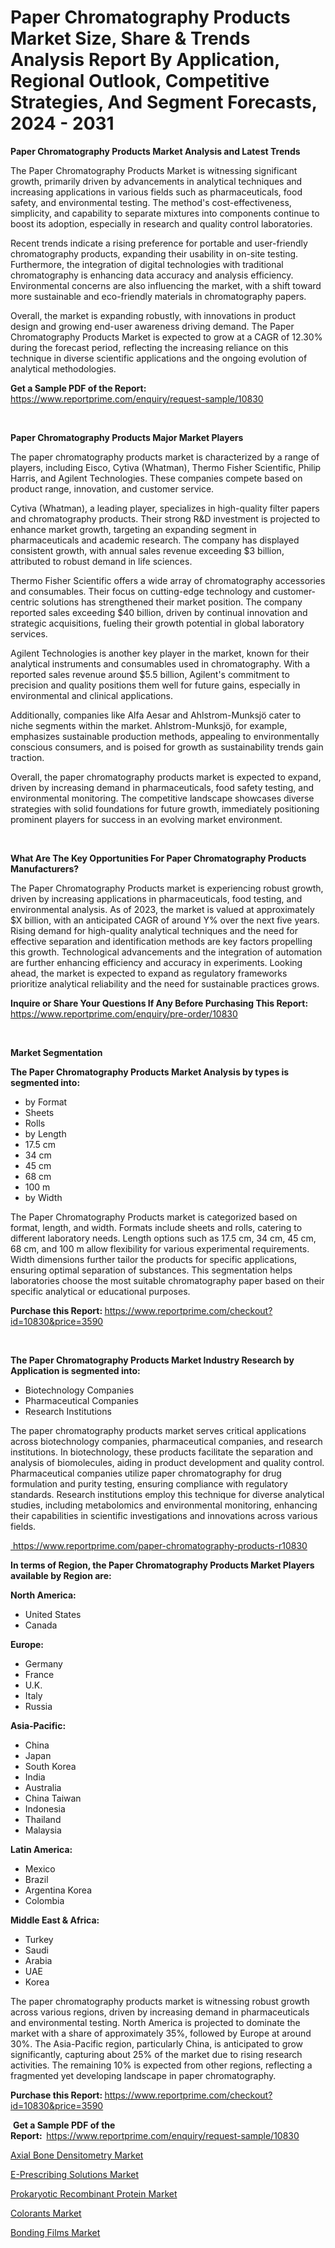 <p><h1>Paper Chromatography Products Market Size, Share & Trends Analysis Report By Application, Regional Outlook, Competitive Strategies, And Segment Forecasts, 2024 - 2031</h1></p><p><strong>Paper Chromatography Products Market Analysis and Latest Trends</strong></p>
<p><p>The Paper Chromatography Products Market is witnessing significant growth, primarily driven by advancements in analytical techniques and increasing applications in various fields such as pharmaceuticals, food safety, and environmental testing. The method's cost-effectiveness, simplicity, and capability to separate mixtures into components continue to boost its adoption, especially in research and quality control laboratories.</p><p>Recent trends indicate a rising preference for portable and user-friendly chromatography products, expanding their usability in on-site testing. Furthermore, the integration of digital technologies with traditional chromatography is enhancing data accuracy and analysis efficiency. Environmental concerns are also influencing the market, with a shift toward more sustainable and eco-friendly materials in chromatography papers.</p><p>Overall, the market is expanding robustly, with innovations in product design and growing end-user awareness driving demand. The Paper Chromatography Products Market is expected to grow at a CAGR of 12.30% during the forecast period, reflecting the increasing reliance on this technique in diverse scientific applications and the ongoing evolution of analytical methodologies.</p></p>
<p><strong>Get a Sample PDF of the Report:&nbsp;</strong> <a href="https://www.reportprime.com/enquiry/request-sample/10830">https://www.reportprime.com/enquiry/request-sample/10830</a></p>
<p>&nbsp;</p>
<p><strong>Paper Chromatography Products Major Market Players</strong></p>
<p><p>The paper chromatography products market is characterized by a range of players, including Eisco, Cytiva (Whatman), Thermo Fisher Scientific, Philip Harris, and Agilent Technologies. These companies compete based on product range, innovation, and customer service.</p><p>Cytiva (Whatman), a leading player, specializes in high-quality filter papers and chromatography products. Their strong R&D investment is projected to enhance market growth, targeting an expanding segment in pharmaceuticals and academic research. The company has displayed consistent growth, with annual sales revenue exceeding $3 billion, attributed to robust demand in life sciences.</p><p>Thermo Fisher Scientific offers a wide array of chromatography accessories and consumables. Their focus on cutting-edge technology and customer-centric solutions has strengthened their market position. The company reported sales exceeding $40 billion, driven by continual innovation and strategic acquisitions, fueling their growth potential in global laboratory services.</p><p>Agilent Technologies is another key player in the market, known for their analytical instruments and consumables used in chromatography. With a reported sales revenue around $5.5 billion, Agilent's commitment to precision and quality positions them well for future gains, especially in environmental and clinical applications.</p><p>Additionally, companies like Alfa Aesar and Ahlstrom-Munksjö cater to niche segments within the market. Ahlstrom-Munksjö, for example, emphasizes sustainable production methods, appealing to environmentally conscious consumers, and is poised for growth as sustainability trends gain traction.</p><p>Overall, the paper chromatography products market is expected to expand, driven by increasing demand in pharmaceuticals, food safety testing, and environmental monitoring. The competitive landscape showcases diverse strategies with solid foundations for future growth, immediately positioning prominent players for success in an evolving market environment.</p></p>
<p>&nbsp;</p>
<p><strong>What Are The Key Opportunities For Paper Chromatography Products Manufacturers?</strong></p>
<p><p>The Paper Chromatography Products market is experiencing robust growth, driven by increasing applications in pharmaceuticals, food testing, and environmental analysis. As of 2023, the market is valued at approximately $X billion, with an anticipated CAGR of around Y% over the next five years. Rising demand for high-quality analytical techniques and the need for effective separation and identification methods are key factors propelling this growth. Technological advancements and the integration of automation are further enhancing efficiency and accuracy in experiments. Looking ahead, the market is expected to expand as regulatory frameworks prioritize analytical reliability and the need for sustainable practices grows.</p></p>
<p><strong>Inquire or Share Your Questions If Any Before Purchasing This Report:</strong> <a href="https://www.reportprime.com/enquiry/pre-order/10830">https://www.reportprime.com/enquiry/pre-order/10830</a></p>
<p>&nbsp;</p>
<p><strong>Market Segmentation</strong></p>
<p><strong>The Paper Chromatography Products Market Analysis by types is segmented into:</strong></p>
<p><ul><li>by Format</li><li>Sheets</li><li>Rolls</li><li>by Length</li><li>17.5 cm</li><li>34 cm</li><li>45 cm</li><li>68 cm</li><li>100 m</li><li>by Width</li></ul></p>
<p><p>The Paper Chromatography Products market is categorized based on format, length, and width. Formats include sheets and rolls, catering to different laboratory needs. Length options such as 17.5 cm, 34 cm, 45 cm, 68 cm, and 100 m allow flexibility for various experimental requirements. Width dimensions further tailor the products for specific applications, ensuring optimal separation of substances. This segmentation helps laboratories choose the most suitable chromatography paper based on their specific analytical or educational purposes.</p></p>
<p><strong>Purchase this Report:&nbsp;</strong><a href="https://www.reportprime.com/checkout?id=10830&price=3590">https://www.reportprime.com/checkout?id=10830&price=3590</a></p>
<p>&nbsp;</p>
<p><strong>The Paper Chromatography Products Market Industry Research by Application is segmented into:</strong></p>
<p><ul><li>Biotechnology Companies</li><li>Pharmaceutical Companies</li><li>Research Institutions</li></ul></p>
<p><p>The paper chromatography products market serves critical applications across biotechnology companies, pharmaceutical companies, and research institutions. In biotechnology, these products facilitate the separation and analysis of biomolecules, aiding in product development and quality control. Pharmaceutical companies utilize paper chromatography for drug formulation and purity testing, ensuring compliance with regulatory standards. Research institutions employ this technique for diverse analytical studies, including metabolomics and environmental monitoring, enhancing their capabilities in scientific investigations and innovations across various fields.</p></p>
<p><a href="https://www.reportprime.com/paper-chromatography-products-r10830">&nbsp;https://www.reportprime.com/paper-chromatography-products-r10830</a></p>
<p><strong>In terms of Region, the Paper Chromatography Products Market Players available by Region are:</strong></p>
<p>
    <p> <strong> North America: </strong>
        <ul>
            <li>United States</li>
            <li>Canada</li>
        </ul>
        </p> 
    <p> <strong> Europe: </strong>
        <ul>
            <li>Germany</li>
            <li>France</li>
            <li>U.K.</li>
            <li>Italy</li>
            <li>Russia</li>
        </ul>
        </p> 
    <p> <strong> Asia-Pacific: </strong>
        <ul>
            <li>China</li>
            <li>Japan</li>
            <li>South Korea</li>
            <li>India</li>
            <li>Australia</li>
            <li>China Taiwan</li>
            <li>Indonesia</li>
            <li>Thailand</li>
            <li>Malaysia</li>
        </ul>
        </p> 
    <p> <strong> Latin America: </strong>
        <ul>
            <li>Mexico</li>
            <li>Brazil</li>
            <li>Argentina Korea</li>
            <li>Colombia</li>
        </ul>
        </p> 
    <p> <strong> Middle East & Africa: </strong>
        <ul>
            <li>Turkey</li>
            <li>Saudi</li>
            <li>Arabia</li>
            <li>UAE</li>
            <li>Korea</li>
        </ul>
    </p>
    </p>
<p><p>The paper chromatography products market is witnessing robust growth across various regions, driven by increasing demand in pharmaceuticals and environmental testing. North America is projected to dominate the market with a share of approximately 35%, followed by Europe at around 30%. The Asia-Pacific region, particularly China, is anticipated to grow significantly, capturing about 25% of the market due to rising research activities. The remaining 10% is expected from other regions, reflecting a fragmented yet developing landscape in paper chromatography.</p></p>
<p><strong>Purchase this Report: </strong><a href="https://www.reportprime.com/checkout?id=10830&price=3590">https://www.reportprime.com/checkout?id=10830&price=3590</a></p>
<p>&nbsp;<strong>Get a Sample PDF of the Report:&nbsp;&nbsp;</strong><a href="https://www.reportprime.com/enquiry/request-sample/10830">https://www.reportprime.com/enquiry/request-sample/10830</a></p>
<p><strong></strong></p>
<p><p><a href="https://medium.com/@alishaseffanie64/the-axial-bone-densitometry-market-prioritizes-cost-control-and-efficiency-enhancement-fd81ab31a046">Axial Bone Densitometry Market</a></p><p><a href="https://issuu.com/reportprime-2/docs/e-prescribing-solutions-market-size_576f5e80a96230">E-Prescribing Solutions Market</a></p><p><a href="https://github.com/jordond5lezama/Market-Research-Report-List-1/blob/main/prokaryotic-recombinant-protein-market.md">Prokaryotic Recombinant Protein Market</a></p><p><a href="https://www.linkedin.com/pulse/colorants-market-strategic-insights-product-evolution-segmentation-z56xe?trackingId=vkWV5cJbTY26bnAb62OMmw%3D%3D">Colorants Market</a></p><p><a href="https://www.linkedin.com/pulse/unveiling-market-trends-global-bonding-films-growth-regional-fqjie?trackingId=t4g%2BNPQDSYGVKx0A5odDrg%3D%3D">Bonding Films Market</a></p></p>